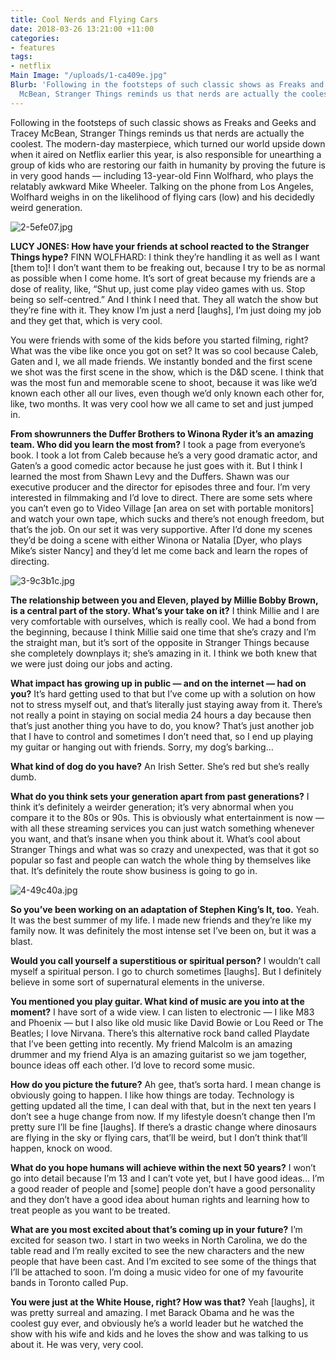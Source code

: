 ```yaml
---
title: Cool Nerds and Flying Cars
date: 2018-03-26 13:21:00 +11:00
categories:
- features
tags:
- netflix
Main Image: "/uploads/1-ca409e.jpg"
Blurb: 'Following in the footsteps of such classic shows as Freaks and Geeks and Tracey
  McBean, Stranger Things reminds us that nerds are actually the coolest. '
---
```


Following in the footsteps of such classic shows as Freaks and Geeks and Tracey McBean, Stranger Things reminds us that nerds are actually the coolest. The modern-day masterpiece, which turned our world upside down when it aired on Netflix earlier this year, is also responsible for unearthing a group of kids who are restoring our faith in humanity by proving the future is in very good hands — including 13-year-old Finn Wolfhard, who plays the relatably awkward Mike Wheeler. Talking on the phone from Los Angeles, Wolfhard weighs in on the likelihood of flying cars (low) and his decidedly weird generation.

![2-5efe07.jpg](/uploads/2-5efe07.jpg)

**LUCY JONES: How have your friends at school reacted to the Stranger Things hype?**
FINN WOLFHARD: I think they’re handling it as well as I want \[them to\]! I don’t want them to be freaking out, because I try to be as normal as possible when I come home. It’s sort of great because my friends are a dose of reality, like, “Shut up, just come play video games with us. Stop being so self-centred.” And I think I need that. They all watch the show but they’re fine with it. They know I’m just a nerd \[laughs\], I’m just doing my job and they get that, which is very cool.

You were friends with some of the kids before you started filming, right? What was the vibe like once you got on set?
It was so cool because Caleb, Gaten and I, we all made friends. We instantly bonded and the first scene we shot was the first scene in the show, which is the D&D scene. I think that was the most fun and memorable scene to shoot, because it was like we’d known each other all our lives, even though we’d only known each other for, like, two months. It was very cool how we all came to set and just jumped in.

**From showrunners the Duffer Brothers to Winona Ryder it’s an amazing team. Who did you learn the most from?**
I took a page from everyone’s book. I took a lot from Caleb because he’s a very good dramatic actor, and Gaten’s a good comedic actor because he just goes with it. But I think I learned the most from Shawn Levy and the Duffers. Shawn was our executive producer and the director for episodes three and four. I’m very interested in filmmaking and I’d love to direct. There are some sets where you can’t even go to Video Village \[an area on set with portable monitors\] and watch your own tape, which sucks and there’s not enough freedom, but that’s the job. On our set it was very supportive. After I’d done my scenes they’d be doing a scene with either Winona or Natalia \[Dyer, who plays Mike’s sister Nancy\] and they’d let me come back and learn the ropes of directing.

![3-9c3b1c.jpg](/uploads/3-9c3b1c.jpg)

**The relationship between you and Eleven, played by Millie Bobby Brown, is a central part of the story. What’s your take on it?**
I think Millie and I are very comfortable with ourselves, which is really cool. We had a bond from the beginning, because I think Millie said one time that she’s crazy and I’m the straight man, but it’s sort of the opposite in Stranger Things because she completely downplays it; she’s amazing in it. I think we both knew that we were just doing our jobs and acting.

**What impact has growing up in public — and on the internet — had on you?**
It’s hard getting used to that but I’ve come up with a solution on how not to stress myself out, and that’s literally just staying away from it. There’s not really a point in staying on social media 24 hours a day because then that’s just another thing you have to do, you know? That’s just another job that I have to control and sometimes I don’t need that, so I end up playing my guitar or hanging out with friends. Sorry, my dog’s barking…

**What kind of dog do you have?**
An Irish Setter. She’s red but she’s really dumb.

**What do you think sets your generation apart from past generations?**
I think it’s definitely a weirder generation; it’s very abnormal when you compare it to the 80s or 90s. This is obviously what entertainment is now — with all these streaming services you can just watch something whenever you want, and that’s insane when you think about it. What’s cool about Stranger Things and what was so crazy and unexpected, was that it got so popular so fast and people can watch the whole thing by themselves like that. It’s definitely the route show business is going to go in.

![4-49c40a.jpg](/uploads/4-49c40a.jpg)

**So you’ve been working on an adaptation of Stephen King’s It, too.**
Yeah. It was the best summer of my life. I made new friends and they’re like my family now. It was definitely the most intense set I’ve been on, but it was a blast.

**Would you call yourself a superstitious or spiritual person?**
I wouldn’t call myself a spiritual person. I go to church sometimes \[laughs\]. But I definitely believe in some sort of supernatural elements in the universe.

**You mentioned you play guitar. What kind of music are you into at the moment?**
I have sort of a wide view. I can listen to electronic — I like M83 and Phoenix — but I also like old music like David Bowie or Lou Reed or The Beatles; I love Nirvana. There’s this alternative rock band called Playdate that I’ve been getting into recently. My friend Malcolm is an amazing drummer and my friend Alya is an amazing guitarist so we jam together, bounce ideas off each other. I’d love to record some music.

**How do you picture the future?**
Ah gee, that’s sorta hard. I mean change is obviously going to happen. I like how things are today. Technology is getting updated all the time, I can deal with that, but in the next ten years I don’t see a huge change from now. If my lifestyle doesn’t change then I’m pretty sure I’ll be fine \[laughs\]. If there’s a drastic change where dinosaurs are flying in the sky or flying cars, that’ll be weird, but I don’t think that’ll happen, knock on wood.

**What do you hope humans will achieve within the next 50 years?**
I won’t go into detail because I’m 13 and I can’t vote yet, but I have good ideas… I’m a good reader of people and \[some\] people don’t have a good personality and they don’t have a good idea about human rights and learning how to treat people as you want to be treated.

**What are you most excited about that’s coming up in your future?**
I’m excited for season two. I start in two weeks in North Carolina, we do the table read and I’m really excited to see the new characters and the new people that have been cast. And I’m excited to see some of the things that I’ll be attached to soon. I’m doing a music video for one of my favourite bands in Toronto called Pup.

**You were just at the White House, right? How was that?**
Yeah \[laughs\], it was pretty surreal and amazing. I met Barack Obama and he was the coolest guy ever, and obviously he’s a world leader but he watched the show with his wife and kids and he loves the show and was talking to us about it. He was very, very cool.
